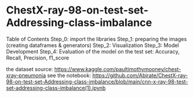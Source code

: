 # ChestX-ray-98-on-test-set-Addressing-class-imbalance

Table of Contents
Step_0: import the libraries
Step_1: preparing the images (creating dataframes & generators)
Step_2: Visualization
Step_3: Model Development
Step_4: Evaluation of the model on the test set: Accuracy, Recall, Precision, f1_score

the dataset source: https://www.kaggle.com/paultimothymooney/chest-xray-pneumonia
see the notebook: https://github.com/Abirate/ChestX-ray-98-on-test-set-Addressing-class-imbalance/blob/main/cnn-x-ray-98-test-set-addressing-class-imbalance(1).ipynb
